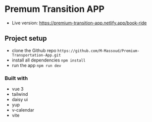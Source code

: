 # Premum Transition APP
- Live version: https://premium-transition-app.netlify.app/book-ride

## Project setup
- clone the Github repo `https://github.com/M-Massoud/Premium-Transportation-App.git`
- install all dependencies `npm install`
- run the app `npm run dev`

### Built with
- vue 3
- tailwind
- daisy ui
- yup
- v-calendar
- vite
